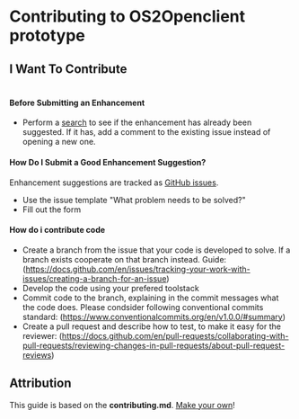 # Contributing to OS2Openclient prototype

## I Want To Contribute

#
#### Before Submitting an Enhancement

- Perform a [search](/issues) to see if the enhancement has already been suggested. If it has, add a comment to the existing issue instead of opening a new one.

#### How Do I Submit a Good Enhancement Suggestion?

Enhancement suggestions are tracked as [GitHub issues](/issues).

- Use the issue template "What problem needs to be solved?"
- Fill out the form

#### How do i contribute code

- Create a branch from the issue that your code is developed to solve. If a branch exists cooperate on that branch instead.  Guide: (https://docs.github.com/en/issues/tracking-your-work-with-issues/creating-a-branch-for-an-issue)
- Develop the code using your prefered toolstack
- Commit code to the branch, explaining in the commit messages what the code does. Please condsider following conventional commits standard: (https://www.conventionalcommits.org/en/v1.0.0/#summary)
- Create a pull request and describe how to test, to make it easy for the reviewer: (https://docs.github.com/en/pull-requests/collaborating-with-pull-requests/reviewing-changes-in-pull-requests/about-pull-request-reviews)


## Attribution
This guide is based on the **contributing.md**. [Make your own](https://contributing.md/)!
